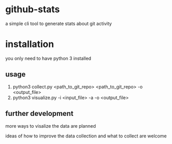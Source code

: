 # github-stats

a simple cli tool to generate stats about git activity

# installation

you only need to have python 3 installed

## usage

1. python3 collect.py <path_to_git_repo> <path_to_git_repo> -o <output_file>
2. python3 visualize.py -i <input_file> -a <author1> <author2> -o <output_file>

## further development

more ways to visalize the data are planned

ideas of how to improve the data collection and what to collect are welcome
